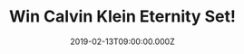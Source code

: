 ---
campaign-uuid: "c-bb18f15b-d323-490c-805a-2299fea0637c"
type: "Competition"
category: "Gifts"
date: "2019-02-13T09:00:00.000Z"
end-date: "2019-04-13T23:59:00.000Z"
disable-form: false
is_promoted: true
has_entry_page: true
title: "Win Calvin Klein Eternity Set!"
competition-description: "<p>One of the world's leading lifestyle brands, Calvin Klein\
  \ is synonymous with authentic modern minimalist style. Everything it creates, becomes\
  \ a timeless classic like its amazing Eternity Set we are giving to you. This modern\
  \ floral fragrance is Calvin Klein's tribute to enduring romance. A timeless and\
  \ luxurious composition of flowers, citrus and soft woods. The signature scent of\
  \ an all-out romantic, Eternity Set transitions beautifully from day to evening.</p>\n\
  <p>Feel beautiful, with Calvin Klein, you can.</p>\n"
hero-header: "Win Calvin Klein Eternity Set!"
terms-confirmation: "N/A"
banner-img: "https://assets.expresslyapp.com/asset-55054516-3c2a-406e-a932-a9be44f8deca.jpg"
logo-left-href: "http://club.expressly.io"
logo-left-image: "https://assets.expresslyapp.com/asset-bf61fbf2-c9e5-4ad6-9a2e-7285fd584778.jpg"
logo-left-title: "Expressly Club"
bg-image-hero: "https://assets.expresslyapp.com/asset-1ecef879-068d-4cf3-8611-f43a5b5ae3e5.jpg"
bg-image-first: "https://assets.expresslyapp.com/asset-3c6cecce-cffd-49c9-a73d-23f454acefe3.jpg"
section1-content: "<p>A hymn to love, Eternity opens with notes of mandarin and Freesia\
  \ then delivers a bouquet of beautiful flowers: lily of the valley, violet and spicy\
  \ carnation. Gentle sandalwood lingers in the dry down. Romantic down to the last\
  \ detail, the bottle's silver accents symbolize enduring affection, while the white\
  \ and silver box evokes purity of heart. Deeply cleansing, Eternity for women Body\
  \ Wash and Shower Gel can be used on their own or to complement the Eau de Parfum”\
  </p>\n<p>Enter the draw below for a chance to win and enjoy this amazing gift set\
  \ from Calvin Klein.</p>\n"
entry-title: "Win Calvin Klein Eternity Set!"
entry-content: "<p>Enter the draw to win Calvin Klein Eternity Set by completing the\
  \ form below before 23:59 on 13th April 2019.</p>\n"
has-winner: false
prize-description: "Calvin Klein Eternity Set."
special-conditions: "Multiple entries are allowed up to one every day."
country-restrictions:
- "GB"
---